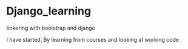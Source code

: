 # Django_learning
tinkering with bootstrap and django


I have started. By learning from courses and looking at working code .
